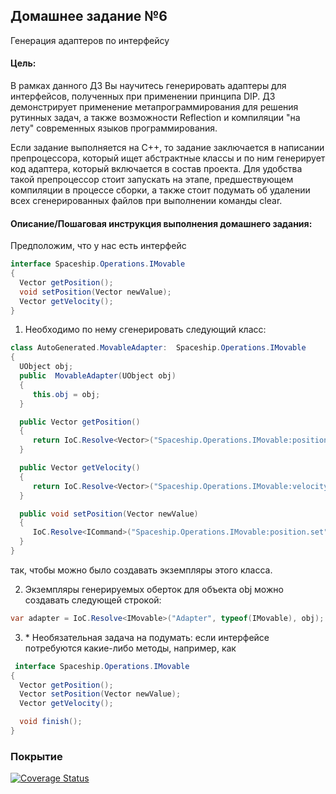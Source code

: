 ## Домашнее задание №6

Генерация адаптеров по интерфейсу

#### **Цель:**

В рамках данного ДЗ Вы научитесь генерировать адаптеры для интерфейсов, полученных при применении принципа DIP.
ДЗ демонстрирует применение метапрограммирования для решения рутинных задач, а также возможности Reflection и компиляции "на лету" современных языков программирования.

Если задание выполняется на C++, то задание заключается в написании препроцессора, который ищет абстрактные классы и по ним генерирует код адаптера, который включается в состав проекта. Для удобства такой препроцессор стоит запускать на этапе, предшествующем компиляции в процессе сборки, а также стоит подумать об удалении всех
сгенерированных файлов при выполнении команды clear.

#### **Описание/Пошаговая инструкция выполнения домашнего задания:**
Предположим, что у нас есть интерфейс

```csharp
interface Spaceship.Operations.IMovable
{
  Vector getPosition();
  void setPosition(Vector newValue);
  Vector getVelocity();
}
```
1. Необходимо по нему сгенерировать следующий класс:
```csharp
class AutoGenerated.MovableAdapter:  Spaceship.Operations.IMovable
{
  UObject obj;
  public  MovableAdapter(UObject obj)
  {  
     this.obj = obj;
  }

  public Vector getPosition()
  {
     return IoC.Resolve<Vector>("Spaceship.Operations.IMovable:position.get", obj);
  }

  public Vector getVelocity()
  {
     return IoC.Resolve<Vector>("Spaceship.Operations.IMovable:velocity.get", obj);
  }

  public void setPosition(Vector newValue)
  {
     IoC.Resolve<ICommand>("Spaceship.Operations.IMovable:position.set", obj, newValue).Execute();
  }
}
```
так, чтобы можно было создавать экземпляры этого класса.

2. Экземпляры генерируемых оберток для объекта obj можно создавать следующей строкой:
```csharp
var adapter = IoC.Resolve<IMovable>("Adapter", typeof(IMovable), obj);
```

3. \* Необязательная задача на подумать: если интерфейсе потребуются какие-либо методы, например, как

```csharp
 interface Spaceship.Operations.IMovable
{
  Vector getPosition();
  Vector setPosition(Vector newValue);
  Vector getVelocity();

  void finish();
}
```

### Покрытие

[![Coverage Status](https://img.shields.io/coverallsCoverage/github/den41apple/otus_architecture_and_design_patterns?branch=homework_6&label=homework_6)](https://coveralls.io/github/den41apple/otus_architecture_and_design_patterns?branch=homework_6)
